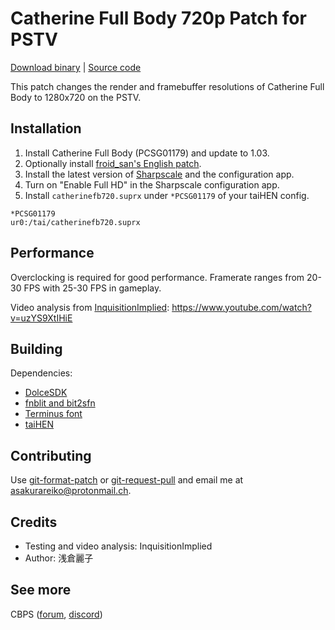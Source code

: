 # Catherine Full Body 720p Patch for PSTV

[Download binary](https://forum.devchroma.nl/index.php/topic,154.0.html) | [Source code](https://git.shotatoshounenwachigau.moe/vita/catherinefb720p/)

This patch changes the render and framebuffer resolutions of Catherine Full Body to 1280x720 on the PSTV.

## Installation

1. Install Catherine Full Body (PCSG01179) and update to 1.03.
2. Optionally install [froid_san's English patch](https://forum.devchroma.nl/index.php/topic,133.0.html).
3. Install the latest version of [Sharpscale](https://forum.devchroma.nl/index.php/topic,112.0.html) and the configuration app.
4. Turn on "Enable Full HD" in the Sharpscale configuration app.
5. Install `catherinefb720.suprx` under `*PCSG01179` of your taiHEN config.

```
*PCSG01179
ur0:/tai/catherinefb720.suprx
```

## Performance

Overclocking is required for good performance. Framerate ranges from 20-30 FPS with 25-30 FPS in gameplay.

Video analysis from [InquisitionImplied](https://twitter.com/Yoyogames28): <https://www.youtube.com/watch?v=uzYS9XtIHiE>

## Building

Dependencies:

- [DolceSDK](https://forum.devchroma.nl/index.php/topic,129.0.html)
- [fnblit and bit2sfn](https://git.shotatoshounenwachigau.moe/vita/fnblit)
- [Terminus font](http://terminus-font.sourceforge.net)
- [taiHEN](https://git.shotatoshounenwachigau.moe/vita/taihen)

## Contributing

Use [git-format-patch](https://www.git-scm.com/docs/git-format-patch) or [git-request-pull](https://www.git-scm.com/docs/git-request-pull) and email me at <asakurareiko@protonmail.ch>.

## Credits

- Testing and video analysis: InquisitionImplied
- Author: 浅倉麗子

## See more

CBPS ([forum](https://forum.devchroma.nl/index.php), [discord](https://discordapp.com/invite/2ccAkg3))

